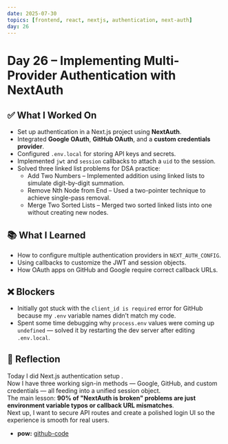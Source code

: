 ```yaml
---
date: 2025-07-30
topics: [frontend, react, nextjs, authentication, next-auth]
day: 26
---
```


# Day 26 – Implementing Multi-Provider Authentication with NextAuth

## ✅ What I Worked On

- Set up authentication in a Next.js project using **NextAuth**.
- Integrated **Google OAuth**, **GitHub OAuth**, and a **custom credentials provider**.
- Configured `.env.local` for storing API keys and secrets.
- Implemented `jwt` and `session` callbacks to attach a `uid` to the session.
- Solved three linked list problems for DSA practice:
  - Add Two Numbers – Implemented addition using linked lists to simulate digit-by-digit summation.
  - Remove Nth Node from End – Used a two-pointer technique to achieve single-pass removal.
  - Merge Two Sorted Lists – Merged two sorted linked lists into one without creating new nodes.

## 📚 What I Learned

- How to configure multiple authentication providers in `NEXT_AUTH_CONFIG`.
- Using callbacks to customize the JWT and session objects.
- How OAuth apps on GitHub and Google require correct callback URLs.

## ❌ Blockers

- Initially got stuck with the `client_id is required` error for GitHub because my `.env` variable names didn’t match my code.
- Spent some time debugging why `process.env` values were coming up `undefined` — solved it by restarting the dev server after editing `.env.local`.

## 🧠 Reflection

Today I did Next.js authentication setup .  
Now I have three working sign-in methods — Google, GitHub, and custom credentials — all feeding into a unified session object.  
The main lesson: **90% of "NextAuth is broken" problems are just environment variable typos or callback URL mismatches**.  
Next up, I want to secure API routes and create a polished login UI so the experience is smooth for real users.

- **pow:** [github-code](https://github.com/Sangam5756/nextjs-revision/commit/ebb6654c40476c15ec2a6a05744d5b1fa29053fa)
